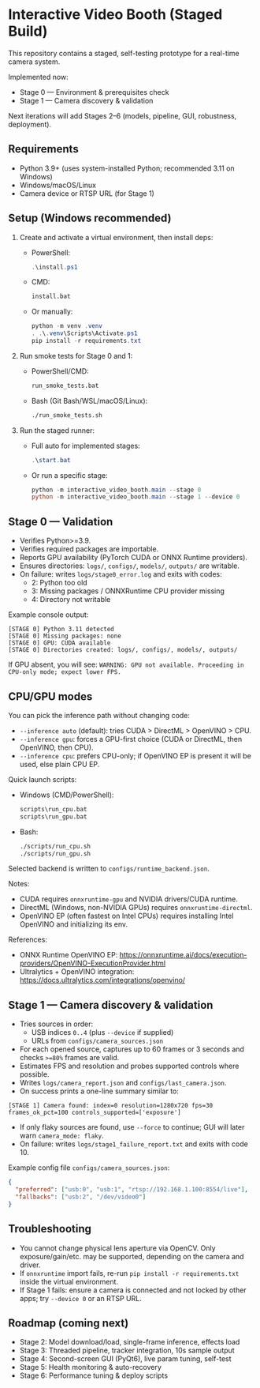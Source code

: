 # Interactive Video Booth (Staged Build)

This repository contains a staged, self-testing prototype for a real-time camera system.

Implemented now:
- Stage 0 — Environment & prerequisites check
- Stage 1 — Camera discovery & validation

Next iterations will add Stages 2–6 (models, pipeline, GUI, robustness, deployment).

## Requirements
- Python 3.9+ (uses system-installed Python; recommended 3.11 on Windows)
- Windows/macOS/Linux
- Camera device or RTSP URL (for Stage 1)

## Setup (Windows recommended)
1. Create and activate a virtual environment, then install deps:
   - PowerShell:
     ```powershell
     .\install.ps1
     ```
   - CMD:
     ```cmd
     install.bat
     ```
   - Or manually:
     ```powershell
     python -m venv .venv
     . .\.venv\Scripts\Activate.ps1
     pip install -r requirements.txt
     ```

2. Run smoke tests for Stage 0 and 1:
   - PowerShell/CMD:
     ```cmd
     run_smoke_tests.bat
     ```
   - Bash (Git Bash/WSL/macOS/Linux):
     ```bash
     ./run_smoke_tests.sh
     ```

3. Run the staged runner:
   - Full auto for implemented stages:
     ```powershell
     .\start.bat
     ```
   - Or run a specific stage:
     ```powershell
     python -m interactive_video_booth.main --stage 0
     python -m interactive_video_booth.main --stage 1 --device 0
     ```

## Stage 0 — Validation
- Verifies Python>=3.9.
- Verifies required packages are importable.
- Reports GPU availability (PyTorch CUDA or ONNX Runtime providers).
- Ensures directories: `logs/`, `configs/`, `models/`, `outputs/` are writable.
- On failure: writes `logs/stage0_error.log` and exits with codes:
  - 2: Python too old
  - 3: Missing packages / ONNXRuntime CPU provider missing
  - 4: Directory not writable

Example console output:
```
[STAGE 0] Python 3.11 detected
[STAGE 0] Missing packages: none
[STAGE 0] GPU: CUDA available
[STAGE 0] Directories created: logs/, configs/, models/, outputs/
```
If GPU absent, you will see: `WARNING: GPU not available. Proceeding in CPU-only mode; expect lower FPS.`

## CPU/GPU modes

You can pick the inference path without changing code:

- `--inference auto` (default): tries CUDA > DirectML > OpenVINO > CPU.
- `--inference gpu`: forces a GPU-first choice (CUDA or DirectML, then OpenVINO, then CPU).
- `--inference cpu`: prefers CPU-only; if OpenVINO EP is present it will be used, else plain CPU EP.

Quick launch scripts:

- Windows (CMD/PowerShell):
  ```cmd
  scripts\run_cpu.bat
  scripts\run_gpu.bat
  ```
- Bash:
  ```bash
  ./scripts/run_cpu.sh
  ./scripts/run_gpu.sh
  ```

Selected backend is written to `configs/runtime_backend.json`.

Notes:

- CUDA requires `onnxruntime-gpu` and NVIDIA drivers/CUDA runtime.
- DirectML (Windows, non-NVIDIA GPUs) requires `onnxruntime-directml`.
- OpenVINO EP (often fastest on Intel CPUs) requires installing Intel OpenVINO and initializing its env.

References:

- ONNX Runtime OpenVINO EP: https://onnxruntime.ai/docs/execution-providers/OpenVINO-ExecutionProvider.html
- Ultralytics + OpenVINO integration: https://docs.ultralytics.com/integrations/openvino/

## Stage 1 — Camera discovery & validation
- Tries sources in order:
  - USB indices `0..4` (plus `--device` if supplied)
  - URLs from `configs/camera_sources.json`
- For each opened source, captures up to 60 frames or 3 seconds and checks `>=80%` frames are valid.
- Estimates FPS and resolution and probes supported controls where possible.
- Writes `logs/camera_report.json` and `configs/last_camera.json`.
- On success prints a one-line summary similar to:
```
[STAGE 1] Camera found: index=0 resolution=1280x720 fps=30 frames_ok_pct=100 controls_supported=['exposure']
```
- If only flaky sources are found, use `--force` to continue; GUI will later warn `camera_mode: flaky`.
- On failure: writes `logs/stage1_failure_report.txt` and exits with code 10.

Example config file `configs/camera_sources.json`:
```json
{
  "preferred": ["usb:0", "usb:1", "rtsp://192.168.1.100:8554/live"],
  "fallbacks": ["usb:2", "/dev/video0"]
}
```

## Troubleshooting
- You cannot change physical lens aperture via OpenCV. Only exposure/gain/etc. may be supported, depending on the camera and driver.
- If `onnxruntime` import fails, re-run `pip install -r requirements.txt` inside the virtual environment.
- If Stage 1 fails: ensure a camera is connected and not locked by other apps; try `--device 0` or an RTSP URL.

## Roadmap (coming next)
- Stage 2: Model download/load, single-frame inference, effects load
- Stage 3: Threaded pipeline, tracker integration, 10s sample output
- Stage 4: Second-screen GUI (PyQt6), live param tuning, self-test
- Stage 5: Health monitoring & auto-recovery
- Stage 6: Performance tuning & deploy scripts
